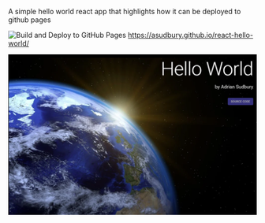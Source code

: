 A simple hello world react app that highlights how it can be deployed to github pages

![Build and Deploy to GitHub Pages](https://github.com/asudbury/react-hello-world/workflows/Build%20and%20Deploy%20to%20GitHub%20Pages/badge.svg)
https://asudbury.github.io/react-hello-world/

![Alt text](/assets/img/world-screen-shot.png?raw=true)